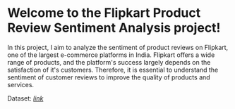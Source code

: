 # Welcome to the Flipkart Product Review Sentiment Analysis project!

In this project, I aim to analyze the sentiment of product reviews on Flipkart, one of the largest e-commerce platforms in India. Flipkart offers a wide range of products, and the platform's success largely depends on the satisfaction of it's customers. Therefore, it is essential to understand the sentiment of customer reviews to improve the quality of products and services. 

Dataset: [*link*](https://raw.githubusercontent.com/amankharwal/Website-data/master/flipkart_reviews.csv)

